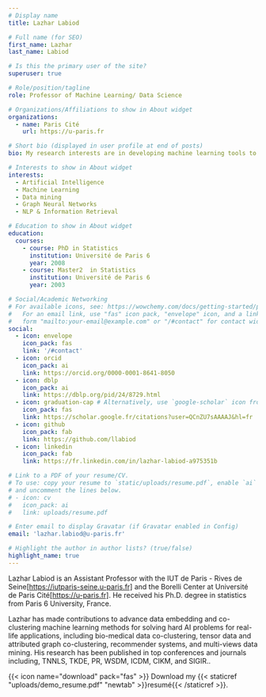 ```yaml
---
# Display name
title: Lazhar Labiod

# Full name (for SEO)
first_name: Lazhar
last_name: Labiod

# Is this the primary user of the site?
superuser: true

# Role/position/tagline
role: Professor of Machine Learning/ Data Science

# Organizations/Affiliations to show in About widget
organizations:
  - name: Paris Cité 
    url: https://u-paris.fr

# Short bio (displayed in user profile at end of posts)
bio: My research interests are in developing machine learning tools to help scientists understand data.

# Interests to show in About widget
interests:
  - Artificial Intelligence
  - Machine Learning
  - Data mining
  - Graph Neural Networks
  - NLP & Information Retrieval

# Education to show in About widget
education:
  courses:
    - course: PhD in Statistics
      institution: Université de Paris 6
      year: 2008
    - course: Master2  in Statistics
      institution: Université de Paris 6
      year: 2003

# Social/Academic Networking
# For available icons, see: https://wowchemy.com/docs/getting-started/page-builder/#icons
#   For an email link, use "fas" icon pack, "envelope" icon, and a link in the
#   form "mailto:your-email@example.com" or "/#contact" for contact widget.
social:
  - icon: envelope
    icon_pack: fas
    link: '/#contact'
  - icon: orcid
    icon_pack: ai
    link: https://orcid.org/0000-0001-8641-8050
  - icon: dblp
    icon_pack: ai
    link: https://dblp.org/pid/24/8729.html
  - icon: graduation-cap # Alternatively, use `google-scholar` icon from `ai` icon pack
    icon_pack: fas
    link: https://scholar.google.fr/citations?user=QCnZU7sAAAAJ&hl=fr
  - icon: github
    icon_pack: fab
    link: https://github.com/llabiod
  - icon: linkedin
    icon_pack: fab
    link: https://fr.linkedin.com/in/lazhar-labiod-a975351b

# Link to a PDF of your resume/CV.
# To use: copy your resume to `static/uploads/resume.pdf`, enable `ai` icons in `params.yaml`,
# and uncomment the lines below.
# - icon: cv
#   icon_pack: ai
#   link: uploads/resume.pdf

# Enter email to display Gravatar (if Gravatar enabled in Config)
email: 'lazhar.labiod@u-paris.fr'

# Highlight the author in author lists? (true/false)
highlight_name: true
---
```


Lazhar Labiod is an Assistant Professor with the IUT de Paris - Rives de Seine[https://iutparis-seine.u-paris.fr] and the Borelli Center at Université de Paris Cité[https://u-paris.fr]. He received his Ph.D. degree in statistics from Paris 6 University, France. 

Lazhar has made contributions to advance data embedding and co-clustering machine learning methods for solving hard AI problems for real-life applications, including bio-medical data co-clustering, tensor data and attributed graph co-clustering, recommender systems, and multi-views data mining. His research has been published in top conferences and journals including, TNNLS, TKDE, PR, WSDM, ICDM, CIKM, and SIGIR..

{{< icon name="download" pack="fas" >}} Download my {{< staticref "uploads/demo_resume.pdf" "newtab" >}}resumé{{< /staticref >}}.

